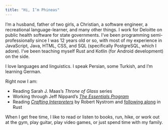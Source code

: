```yaml
---
title: "Hi, I’m Phineas"
---
```


I’m a husband, father of two girls, a Christian, a software engineer, a recreational language-learner, and many other things. I work for Deloitte on public health software for state governments. I’ve been programming semi-professionally since I was 12 years old or so, with most of my experience in JavaScript, Java, HTML, CSS, and SQL (specifically PostgreSQL, which I adore). I’ve been teaching myself Rust and Kotlin (for Android development) on the side.

I love languages and linguistics. I speak Persian, some Turkish, and I’m learning German.

Right now I am:
- Reading Sarah J. Maas’s _Throne of Glass_ series
- Working through Jeff Nippard’s _[The Essentials Program](https://jeffnippard.com/products/the-essentials-program)_
- Reading _[Crafting Interpreters](https://craftinginterpreters.com/)_ by Robert Nystrom and [following along](https://github.com/phinjensen/rlox) in Rust

When I get free time, I like to read or listen to books, run, hike, or work out at the gym, play guitar, play video games, or just spend time with my family.
